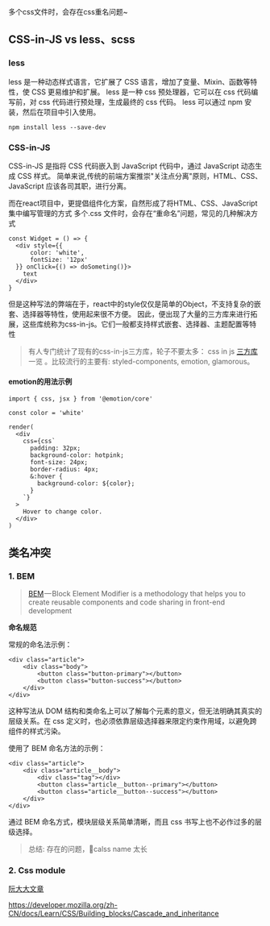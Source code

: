 多个css文件时，会存在css重名问题~
##  CSS-in-JS vs less、scss
### less
less 是一种动态样式语言，它扩展了 CSS 语言，增加了变量、Mixin、函数等特性，使 CSS 更易维护和扩展。
less 是一种 css 预处理器，它可以在 css 代码编写前，对 css 代码进行预处理，生成最终的 css 代码。
less 可以通过 npm 安装，然后在项目中引入使用。

```
npm install less --save-dev
```
### CSS-in-JS
CSS-in-JS 是指将 CSS 代码嵌入到 JavaScript 代码中，通过 JavaScript 动态生成 CSS 样式。
简单来说,传统的前端方案推崇"关注点分离"原则，HTML、CSS、JavaScript 应该各司其职，进行分离。

而在react项目中，更提倡组件化方案，自然形成了将HTML、CSS、JavaScript集中编写管理的方式
多个.css 文件时，会存在“重命名”问题，常见的几种解决方式
```
const Widget = () => {
  <div style={{
      color: 'white',
      fontSize: '12px'
  }} onClick={() => doSometing()}>
    text  
  </div>
}
```
但是这种写法的弊端在于，react中的style仅仅是简单的Object，不支持复杂的嵌套、选择器等特性，使用起来很不方便。 因此，便出现了大量的三方库来进行拓展，这些库统称为css-in-js。它们一般都支持样式嵌套、选择器、主题配置等特性

> 有人专门统计了现有的css-in-js三方库，轮子不要太多： css in js [三方库](http://michelebertoli.github.io/css-in-js/)一览 。比较流行的主要有: styled-components, emotion, glamorous。



#### emotion的用法示例
```
import { css, jsx } from '@emotion/core'

const color = 'white'

render(
  <div
    css={css`
      padding: 32px;
      background-color: hotpink;
      font-size: 24px;
      border-radius: 4px;
      &:hover {
        background-color: ${color};
      }
    `}
  >
    Hover to change color.
  </div>
)
```

## 类名冲突
### 1. BEM
> [BEM](http://getbem.com/) — Block Element Modifier is a methodology that helps you to create reusable components and code sharing in front-end development

**命名规范**

常规的命名法示例：
```
<div class="article">
    <div class="body">
        <button class="button-primary"></button>
        <button class="button-success"></button>
    </div>
</div>
```
这种写法从 DOM 结构和类命名上可以了解每个元素的意义，但无法明确其真实的层级关系。在 css 定义时，也必须依靠层级选择器来限定约束作用域，以避免跨组件的样式污染。

使用了 BEM 命名方法的示例：
```
<div class="article">
    <div class="article__body">
        <div class="tag"></div>
        <button class="article__button--primary"></button>
        <button class="article__button--success"></button>
    </div>
</div>
```
通过 BEM 命名方式，模块层级关系简单清晰，而且 css 书写上也不必作过多的层级选择。

> 总结: 存在的问题，calss name 太长

### 2. Css module

[阮大大文章](http://www.ruanyifeng.com/blog/2016/06/css_modules.html)


https://developer.mozilla.org/zh-CN/docs/Learn/CSS/Building_blocks/Cascade_and_inheritance